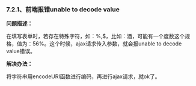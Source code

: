 ### 7.2.1、前端报错unable to decode value

**问题描述：**

在填写表单时，若存在特殊字符，如：%,$，比如：酒，可能有一个度数这个规格，值为：56%。这个时候，ajax请求传入参数，就会报unable to decode value错误。

**解决办法：**

将字符串用encodeURI函数进行编码，再进行ajax请求，就ok了。

